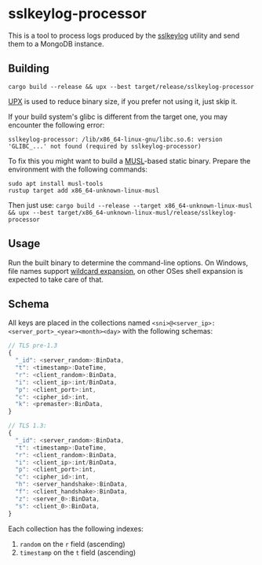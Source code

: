 # sslkeylog-processor
This is a tool to process logs produced by the [sslkeylog](https://github.com/drivenet/sslkeylog) utility and send them to a MongoDB instance.

## Building
`cargo build --release && upx --best target/release/sslkeylog-processor`

[UPX](https://github.com/upx/upx) is used to reduce binary size, if you prefer not using it, just skip it.

If your build system's glibc is different from the target one, you may encounter the following error:
```text
sslkeylog-processor: /lib/x86_64-linux-gnu/libc.so.6: version 'GLIBC_...' not found (required by sslkeylog-processor)
```

To fix this you might want to build a [MUSL](https://musl.libc.org/)-based static binary. Prepare the environment with the following commands:
```shell
sudo apt install musl-tools
rustup target add x86_64-unknown-linux-musl
```
Then just use:
`cargo build --release --target x86_64-unknown-linux-musl && upx --best target/x86_64-unknown-linux-musl/release/sslkeylog-processor`

## Usage
Run the built binary to determine the command-line options.
On Windows, file names support [wildcard expansion](https://docs.rs/glob/), on other OSes shell expansion is expected to take care of that.

## Schema
All keys are placed in the collections named `<sni>@<server_ip>:<server_port>_<year><month><day>` with the following schemas:
```javascript
// TLS pre-1.3
{
  "_id": <server_random>:BinData,
  "t": <timestamp>:DateTime,
  "r": <client_random>:BinData,
  "i": <client_ip>:int/BinData,
  "p": <client_port>:int,
  "c": <cipher_id>:int,
  "k": <premaster>:BinData,
}

// TLS 1.3:
{
  "_id": <server_random>:BinData,
  "t": <timestamp>:DateTime,
  "r": <client_random>:BinData,
  "i": <client_ip>:int/BinData,
  "p": <client_port>:int,
  "c": <cipher_id>:int,
  "h": <server_handshake>:BinData,
  "f": <client_handshake>:BinData,
  "z": <server_0>:BinData,
  "s": <client_0>:BinData,
}
```

Each collection has the following indexes:
1. `random` on the `r` field (ascending)
2. `timestamp` on the `t` field (ascending)
